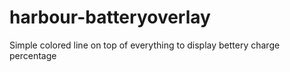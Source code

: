 # harbour-batteryoverlay
Simple colored line on top of everything to display bettery charge percentage
